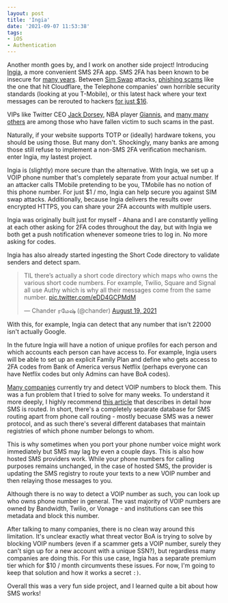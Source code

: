 ```yaml
---
layout: post
title: 'Ingia'
date: '2021-09-07 11:53:38'
tags:
- iOS
- Authentication
---
```


Another month goes by, and I work on another side project! Introducing [Ingia](https://twitter.com/ingia_app), a more convenient SMS 2FA app. SMS 2FA has been known to be insecure for [many years](https://krebsonsecurity.com/2021/03/can-we-stop-pretending-sms-is-secure-now/). Between [Sim Swap](https://www.cnet.com/tech/mobile/t-mobile-data-breach-and-sim-swap-scam-how-to-protect-your-identity/) attacks, [phishing scams](https://dcid.me/notes/2013-apr-19.html) like the one that hit Cloudflare, the Telephone companies' own horrible security standards (looking at you T-Mobile), or this latest hack where your text messages can be rerouted to hackers [for just $16](https://www.theverge.com/2021/3/15/22332315/sms-redirect-flaw-exploit-text-message-hijacking-hacking).

VIPs like Twitter CEO [Jack Dorsey](https://www.nytimes.com/2019/09/05/technology/sim-swap-jack-dorsey-hack.html), NBA player [Giannis](https://twitter.com/raygotu12/status/1258514601555013632), and [many many others](https://threatpost.com/celeb-sim-swap-crime-ring-100m/163888/) are among those who have fallen victim to such scams in the past.

Naturally, if your website supports TOTP or (ideally) hardware tokens, you should be using those. But many don't. Shockingly, many banks are among those still refuse to implement a non-SMS 2FA verification mechanism. enter Ingia, my lastest project.

Ingia is (slightly) more secure than the alternative. With Ingia, we set up a VOIP phone number that's completely separate from your actual number. If an attacker calls TMobile pretending to be you, TMobile has no notion of this phone number. For just $1 / mo, Ingia can help secure you against SIM swap attacks. Additionally, because Ingia delivers the results over encrypted HTTPS, you can share your 2FA accounts with multiple users.

Ingia was originally built just for myself - Ahana and I are constantly yelling at each other asking for 2FA codes throughout the day, but with Ingia we both get a push notification whenever someone tries to log in. No more asking for codes.

Ingia has also already started ingesting the Short Code directory to validate senders and detect spam.

<blockquote class="twitter-tweet"><p lang="en" dir="ltr">TIL there’s actually a short code directory which maps who owns the various short code numbers. For example, Twilio, Square and Signal all use Authy which is why all their messages come from the same number. <a href="https://t.co/eDD4GCPMdM">pic.twitter.com/eDD4GCPMdM</a></p>&mdash; Chander ரமேஷ் (@chander) <a href="https://twitter.com/chander/status/1428268871861997573?ref_src=twsrc%5Etfw">August 19, 2021</a></blockquote> <script async src="https://platform.twitter.com/widgets.js" charset="utf-8"></script>

With this, for example, Ingia can detect that any number that isn't 22000 isn't actually Google.

In the future Ingia will have a notion of unique profiles for each person and which accounts each person can have access to. For example, Ingia users will be able to set up an explicit Family Plan and define who gets access to 2FA codes from Bank of America versus Netflix (perhaps everyone can have Netflix codes but only Admins can have BoA codes).

[Many companies](https://www.reddit.com/r/Googlevoice/comments/i0bjgm/list_of_institutions_that_fail_to_deliver_sms_to/) currently try and detect VOIP numbers to block them. This was a fun problem that I tried to solve for many weeks. To understand it more deeply, I highly recommend [this article](http://blog.2600hz.com/secrets-of-the-phone-network-why-you-cant-text) that describes in detail how SMS is routed. In short, there's a completely separate database for SMS routing apart from phone call routing - mostly becuase SMS was a newer protocol, and as such there's several different databases that maintain registries of which phone number belongs to whom.

This is why sometimes when you port your phone number voice might work immediately but SMS may lag by even a couple days. This is also how hosted SMS providers work. While your phone numbers for calling purposes remains unchanged, in the case of hosted SMS, the provider is updating the SMS registry to route your texts to a new VOIP number and then relaying those messages to you.

Although there is no way to detect a VOIP number as such, you can look up who owns phone number in general. The vast majority of VOIP numbers are owned by Bandwidth, Twilio, or Vonage - and institutions can see this metadata and block this number.

After talking to many companies, there is no clean way around this limitation. It's unclear exactly what threat vector BoA is trying to solve by blocking VOIP numbers (even if a scammer gets a VOIP number, surely they can't sign up for a new account with a unique SSN?), but regardless many companies are doing this. For this use case, Ingia has a separate premium tier which for $10 / month circumvents these issues. For now, I'm going to keep that solution and how it works a secret `:)`.

Overall this was a very fun side project, and I learned quite a bit about how SMS works!